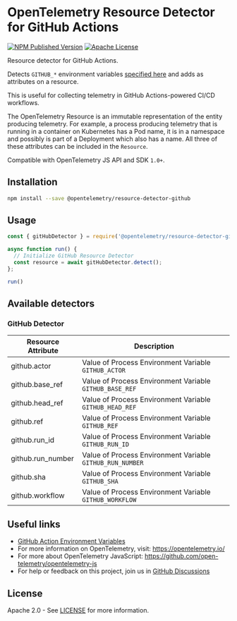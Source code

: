 # OpenTelemetry Resource Detector for GitHub Actions

[![NPM Published Version][npm-img]][npm-url]
[![Apache License][license-image]][license-image]

Resource detector for GitHub Actions.

Detects `GITHUB_*` environment variables [specified here](https://docs.github.com/en/free-pro-team@latest/actions/reference/environment-variables) and adds as attributes on a resource.

This is useful for collecting telemetry in GitHub Actions-powered CI/CD workflows.

The OpenTelemetry Resource is an immutable representation of the entity producing telemetry. For example, a process producing telemetry that is running in a container on Kubernetes has a Pod name, it is in a namespace and possibly is part of a Deployment which also has a name. All three of these attributes can be included in the `Resource`.

Compatible with OpenTelemetry JS API and SDK `1.0+`.

## Installation

```bash
npm install --save @opentelemetry/resource-detector-github
```

## Usage

```js
const { gitHubDetector } = require('@opentelemetry/resource-detector-github')

async function run() {
  // Initialize GitHub Resource Detector
  const resource = await gitHubDetector.detect();
};

run()
```

## Available detectors

### GitHub Detector

| Resource Attribute | Description                                               |
|--------------------|-----------------------------------------------------------|
| github.actor       | Value of Process Environment Variable `GITHUB_ACTOR`      |
| github.base_ref    | Value of Process Environment Variable `GITHUB_BASE_REF`   |
| github.head_ref    | Value of Process Environment Variable `GITHUB_HEAD_REF`   |
| github.ref         | Value of Process Environment Variable `GITHUB_REF`        |
| github.run_id      | Value of Process Environment Variable `GITHUB_RUN_ID`     |
| github.run_number  | Value of Process Environment Variable `GITHUB_RUN_NUMBER` |
| github.sha         | Value of Process Environment Variable `GITHUB_SHA`        |
| github.workflow    | Value of Process Environment Variable `GITHUB_WORKFLOW`   |

## Useful links

- [GitHub Action Environment Variables](https://docs.github.com/en/free-pro-team@latest/actions/reference/environment-variables)
- For more information on OpenTelemetry, visit: <https://opentelemetry.io/>
- For more about OpenTelemetry JavaScript: <https://github.com/open-telemetry/opentelemetry-js>
- For help or feedback on this project, join us in [GitHub Discussions][discussions-url]

## License

Apache 2.0 - See [LICENSE][license-url] for more information.

[discussions-url]: https://github.com/open-telemetry/opentelemetry-js/discussions
[license-url]: https://github.com/open-telemetry/opentelemetry-js-contrib/blob/main/LICENSE
[license-image]: https://img.shields.io/badge/license-Apache_2.0-green.svg?style=flat
[npm-url]: https://www.npmjs.com/package/@opentelemetry/resource-detector-github
[npm-img]: https://badge.fury.io/js/%40opentelemetry%2Fresource-detector-github.svg
